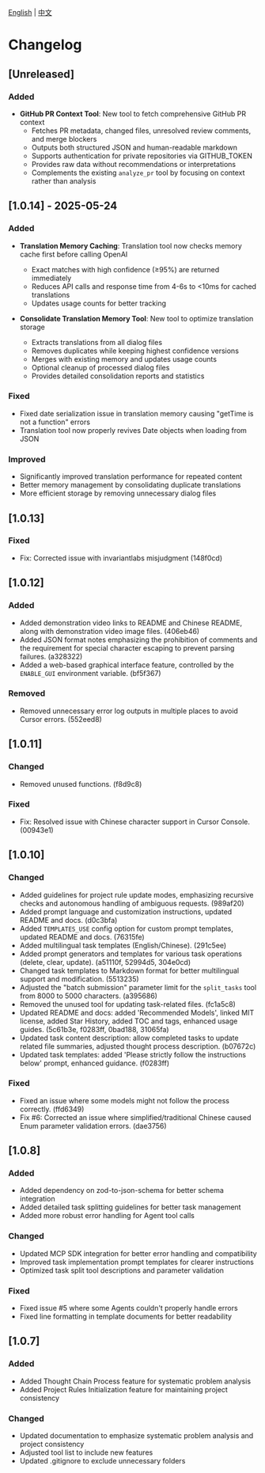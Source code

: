 [English](CHANGELOG.md) | [中文](docs/zh/CHANGELOG.md)

# Changelog

## [Unreleased]

### Added
- **GitHub PR Context Tool**: New tool to fetch comprehensive GitHub PR context
  - Fetches PR metadata, changed files, unresolved review comments, and merge blockers
  - Outputs both structured JSON and human-readable markdown
  - Supports authentication for private repositories via GITHUB_TOKEN
  - Provides raw data without recommendations or interpretations
  - Complements the existing `analyze_pr` tool by focusing on context rather than analysis

## [1.0.14] - 2025-05-24

### Added
- **Translation Memory Caching**: Translation tool now checks memory cache first before calling OpenAI
  - Exact matches with high confidence (≥95%) are returned immediately
  - Reduces API calls and response time from 4-6s to <10ms for cached translations
  - Updates usage counts for better tracking

- **Consolidate Translation Memory Tool**: New tool to optimize translation storage
  - Extracts translations from all dialog files
  - Removes duplicates while keeping highest confidence versions
  - Merges with existing memory and updates usage counts
  - Optional cleanup of processed dialog files
  - Provides detailed consolidation reports and statistics

### Fixed
- Fixed date serialization issue in translation memory causing "getTime is not a function" errors
- Translation tool now properly revives Date objects when loading from JSON

### Improved
- Significantly improved translation performance for repeated content
- Better memory management by consolidating duplicate translations
- More efficient storage by removing unnecessary dialog files

## [1.0.13]

### Fixed

- Fix: Corrected issue with invariantlabs misjudgment (148f0cd)

## [1.0.12]

### Added

- Added demonstration video links to README and Chinese README, along with demonstration video image files. (406eb46)
- Added JSON format notes emphasizing the prohibition of comments and the requirement for special character escaping to prevent parsing failures. (a328322)
- Added a web-based graphical interface feature, controlled by the `ENABLE_GUI` environment variable. (bf5f367)

### Removed

- Removed unnecessary error log outputs in multiple places to avoid Cursor errors. (552eed8)

## [1.0.11]

### Changed

- Removed unused functions. (f8d9c8)

### Fixed

- Fix: Resolved issue with Chinese character support in Cursor Console. (00943e1)

## [1.0.10]

### Changed

- Added guidelines for project rule update modes, emphasizing recursive checks and autonomous handling of ambiguous requests. (989af20)
- Added prompt language and customization instructions, updated README and docs. (d0c3bfa)
- Added `TEMPLATES_USE` config option for custom prompt templates, updated README and docs. (76315fe)
- Added multilingual task templates (English/Chinese). (291c5ee)
- Added prompt generators and templates for various task operations (delete, clear, update). (a51110f, 52994d5, 304e0cd)
- Changed task templates to Markdown format for better multilingual support and modification. (5513235)
- Adjusted the "batch submission" parameter limit for the `split_tasks` tool from 8000 to 5000 characters. (a395686)
- Removed the unused tool for updating task-related files. (fc1a5c8)
- Updated README and docs: added 'Recommended Models', linked MIT license, added Star History, added TOC and tags, enhanced usage guides. (5c61b3e, f0283ff, 0bad188, 31065fa)
- Updated task content description: allow completed tasks to update related file summaries, adjusted thought process description. (b07672c)
- Updated task templates: added 'Please strictly follow the instructions below' prompt, enhanced guidance. (f0283ff)

### Fixed

- Fixed an issue where some models might not follow the process correctly. (ffd6349)
- Fix #6: Corrected an issue where simplified/traditional Chinese caused Enum parameter validation errors. (dae3756)

## [1.0.8]

### Added

- Added dependency on zod-to-json-schema for better schema integration
- Added detailed task splitting guidelines for better task management
- Added more robust error handling for Agent tool calls

### Changed

- Updated MCP SDK integration for better error handling and compatibility
- Improved task implementation prompt templates for clearer instructions
- Optimized task split tool descriptions and parameter validation

### Fixed

- Fixed issue #5 where some Agents couldn't properly handle errors
- Fixed line formatting in template documents for better readability

## [1.0.7]

### Added

- Added Thought Chain Process feature for systematic problem analysis
- Added Project Rules Initialization feature for maintaining project consistency

### Changed

- Updated documentation to emphasize systematic problem analysis and project consistency
- Adjusted tool list to include new features
- Updated .gitignore to exclude unnecessary folders
